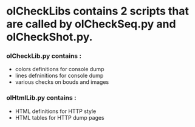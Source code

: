 # olCheckLibs contains 2 scripts that are called by olCheckSeq.py and olCheckShot.py.

### olCheckLib.py contains : ###
- colors definitions for console dump
- lines defninitions for console dump
- various checks on bouds and images

### olHtmlLib.py contains : ###
- HTML definitions for HTTP style
- HTML tables for HTTP dump pages


